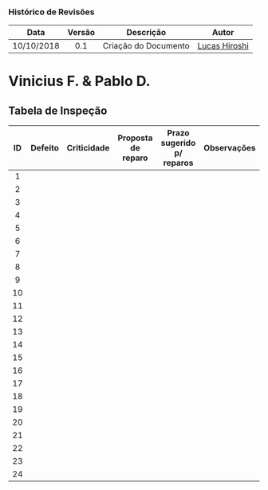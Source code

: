 [Gabriel Ziegler]: https://github.com/gabrielziegler3
[Cleber Júnior]: https://github.com/cjjcastro
[Lucas Hiroshi]: https://github.com/hiroshi

### Histórico de Revisões

| Data       | Versão | Descrição            |         Autor             |
|:----------:|:------:|:--------------------:|:-------------------------:|
| 10/10/2018 | 0.1 | Criação do Documento | [Lucas Hiroshi] |

# Vinicius F. & Pablo D.
## Tabela de Inspeção

| ID| Defeito | Criticidade | Proposta de reparo | Prazo sugerido p/ reparos | Observações |
|:-:|:-------:|:-----------:|:------------------:|:-------------------------:|:-----------:| 
| 1 |         |             |                    |                           |             | 
| 2 |         |             |                    |                           |             | 
| 3 |         |             |                    |                           |             | 
| 4 |         |             |                    |                           |             | 
| 5 |         |             |                    |                           |             | 
| 6 |         |             |                    |                           |             | 
| 7 |         |             |                    |                           |             | 
| 8 |         |             |                    |                           |             | 
| 9 |         |             |                    |                           |             | 
| 10|         |             |                    |                           |             | 
| 11|         |             |                    |                           |             | 
| 12|         |             |                    |                           |             | 
| 13|         |             |                    |                           |             | 
| 14|         |             |                    |                           |             | 
| 15|         |             |                    |                           |             | 
| 16|         |             |                    |                           |             | 
| 17|         |             |                    |                           |             | 
| 18|         |             |                    |                           |             | 
| 19|         |             |                    |                           |             | 
| 20|         |             |                    |                           |             | 
| 21|         |             |                    |                           |             | 
| 22|         |             |                    |                           |             | 
| 23|         |             |                    |                           |             | 
| 24|         |             |                    |                           |             | 
